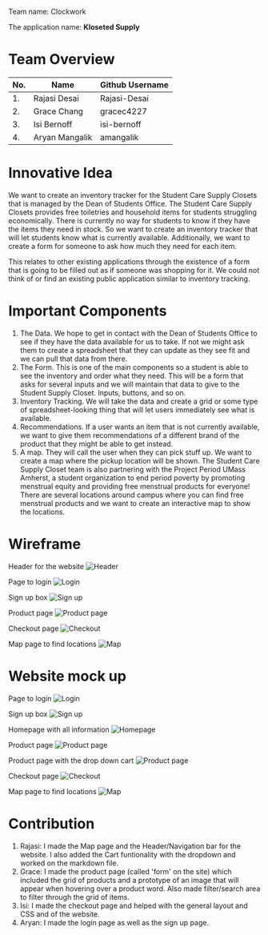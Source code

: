 Team name: Clockwork

The application name: **Kloseted Supply**

# Team Overview 

|No.          | Name      | Github Username |
| ----------- | ----------- | ----------- |
|1.           | Rajasi Desai      | Rajasi-Desai       |
|2.           | Grace Chang   | gracec4227        |
|3.           | Isi Bernoff   | isi-bernoff        |
|4.           | Aryan Mangalik   | amangalik       |


# Innovative Idea 

We want to create an inventory tracker for the Student Care Supply Closets that is managed by the Dean of Students Office. The Student Care Supply Closets provides free toiletries and household items for students struggling economically. There is currently no way for students to know if they have the items they need in stock. So we want to create an inventory tracker that will let students know what is currently available. Additionally, we want to create a form for someone to ask how much they need for each item. 

This relates to other existing applications through the existence of a form that is going to be filled out as if someone was shopping for it. We could not think of or find an existing public application similar to inventory tracking.

# Important Components 
1. The Data. We hope to get in contact with the Dean of Students Office to see if they have the data available for us to take. If not we might ask them to create a spreadsheet that they can update as they see fit and we can pull that data from there.
2. The Form. This is one of the main components so a student is able to see the inventory and order what they need. This will be a form that asks for several inputs and we will maintain that data to give to the Student Supply Closet. Inputs, buttons, and so on.
3. Inventory Tracking. We will take the data and create a grid or some type of spreadsheet-looking thing that will let users immediately see what is available. 
4. Recommendations. If a user wants an item that is not currently available, we want to give them recommendations of a different brand of the product that they might be able to get instead.
5. A map. They will call the user when they can pick stuff up. We want to create a map where the pickup location will be shown. The Student Care Supply Closet team is also partnering with the Project Period UMass Amherst, a student organization to end period poverty by promoting menstrual equity and providing free menstrual products for everyone! There are several locations around campus where you can find free menstrual products and we want to create an interactive map to show the locations.

# Wireframe

Header for the website
![Header](../docs/img/wireframe/header.png "Header for the website")

Page to login
![Login](../docs/img/wireframe/login.jpg "Page to login")

Sign up box
![Sign up](../docs/img/wireframe/signup.jpg "Sign up box")

Product page
![Product page](../docs/img/wireframe/product.png "Product page")

Checkout page
![Checkout](../docs/img/wireframe/checkout.jpg "Checkout page")

Map page to find locations
![Map](../docs/img/wireframe/map.png "Map page to find locations")

# Website mock up

Page to login
![Login](../docs/img/mockup/login.png "Page to login")

Sign up box
![Sign up](../docs/img/mockup/signup.png "Sign up page")

Homepage with all information
![Homepage](../docs/img/mockup/index.png "Homepage")

Product page
![Product page](../docs/img/mockup/product.png "Product page")

Product page with the drop down cart
![Product page](../docs/img/mockup/dropdown.png "Product page with the drop down cart")

Checkout page
![Checkout](../docs/img/mockup/checkout.png "Checkout page")

Map page to find locations
![Map](../docs/img/mockup/map.png "Map page to find locations")

# Contribution

1. Rajasi: I made the Map page and the Header/Navigation bar for the website. I also added the Cart funtionality with the dropdown and worked on the markdown file.
2. Grace: I made the product page (called 'form' on the site) which included the grid of products and a prototype of an image that will appear when hovering over a product word. Also made filter/search area to filter through the grid of items.
3. Isi: I made the checkout page and helped with the general layout and CSS and of the website.
4. Aryan: I made the login page as well as the sign up page.